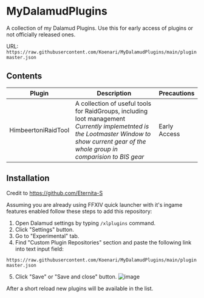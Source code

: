 # MyDalamudPlugins
A collection of my Dalamud Plugins. Use this for early access of plugins or not officially released ones.

URL: `https://raw.githubusercontent.com/Koenari/MyDalamudPlugins/main/pluginmaster.json`

## Contents

|Plugin|Description|Precautions|
|---|---|---|
|HimbeertoniRaidTool|A collection of useful tools for RaidGroups, including loot management <br><i>Currently implemetnted is the Lootmaster Window to show current gear of the whole group in comparision to BIS gear</i>|Early Access|
## Installation
Credit to https://github.com/Eternita-S


Assuming you are already using FFXIV quick launcher with it's ingame features enabled follow these steps to add this repository:

1. Open Dalamud settings by typing `/xlplugins` command.
2. Click "Settings" button.
3. Go to "Experimental" tab.
4. Find "Custom Plugin Repositories" section and paste the following link into text input field:

`https://raw.githubusercontent.com/Koenari/MyDalamudPlugins/main/pluginmaster.json`

5. Click "Save" or "Save and close" button.
![image](https://user-images.githubusercontent.com/5073202/125100420-bf7f8180-e0e1-11eb-9ca7-f31de85b0f84.png)

After a short reload new plugins will be available in the list.
